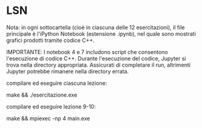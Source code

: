 # LSN

Nota: in ogni sottocartella (cioè in ciascuna delle 12 esercitazioni), il file principale è l'iPython Notebook (estensione .ipynb), nel quale sono mostrati grafici prodotti tramite codice C++.

IMPORTANTE: I notebook 4 e 7 includono script che consentono l'esecuzione di codice C++. Durante l'esecuzione del codice, Jupyter si trova nella directory appropriata. Assicurati di completare il run, altrimenti Jupyter potrebbe rimanere nella directory errata.

compilare ed eseguire ciascuna lezione:

make && ./esercitazione.exe


compilare ed eseguire lezione 9-10:

make && mpiexec -np 4 main.exe


